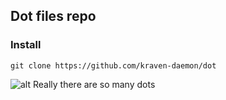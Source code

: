 ## Dot files repo

### Install

``` 
git clone https://github.com/kraven-daemon/dot
```


![alt Really there are so many dots](https://www.azuremagazine.com/wp-content/uploads/2012/01/Kusamas-Obilteration-Room-01-800x531.jpg)

